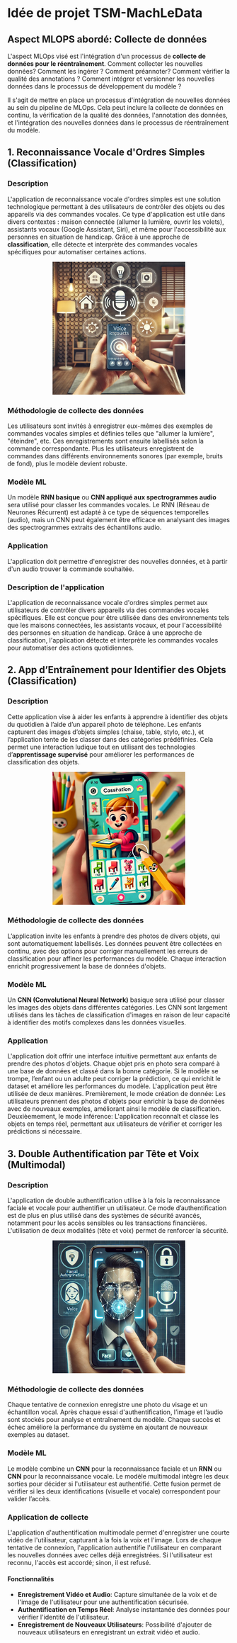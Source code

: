 # Idée de projet TSM-MachLeData

## Aspect MLOPS abordé: **Collecte de données**

L'aspect MLOps visé est l'intégration d'un processus de **collecte de données pour le réentraînement**. Comment collecter les nouvelles données? Comment les ingérer ? Comment préannoter? Comment vérifier la qualité des annotations ? Comment intégrer et versionner les nouvelles données dans le processus de développement du modèle ?

Il s'agit de mettre en place un processus d'intégration de nouvelles données au sein du pipeline de MLOps. Cela peut inclure la collecte de données en continu, la vérification de la qualité des données, l'annotation des données, et l'intégration des nouvelles données dans le processus de réentraînement du modèle.

## 1. **Reconnaissance Vocale d'Ordres Simples (Classification)**

### Description

L'application de reconnaissance vocale d'ordres simples est une solution technologique permettant à des utilisateurs de contrôler des objets ou des appareils via des commandes vocales. Ce type d'application est utile dans divers contextes : maison connectée (allumer la lumière, ouvrir les volets), assistants vocaux (Google Assistant, Siri), et même pour l'accessibilité aux personnes en situation de handicap. Grâce à une approche de **classification**, elle détecte et interprète des commandes vocales spécifiques pour automatiser certaines actions.

<div style="text-align: center;">
    <img src="app1.png" alt="alt text" width="300"/>
</div>

### Méthodologie de collecte des données

Les utilisateurs sont invités à enregistrer eux-mêmes des exemples de commandes vocales simples et définies telles que "allumer la lumière", "éteindre", etc. Ces enregistrements sont ensuite labellisés selon la commande correspondante. Plus les utilisateurs enregistrent de commandes dans différents environnements sonores (par exemple, bruits de fond), plus le modèle devient robuste.

### Modèle ML

Un modèle **RNN basique** ou **CNN appliqué aux spectrogrammes audio** sera utilisé pour classer les commandes vocales. Le RNN (Réseau de Neurones Récurrent) est adapté à ce type de séquences temporelles (audio), mais un CNN peut également être efficace en analysant des images des spectrogrammes extraits des échantillons audio.

### Application

L'application doit permettre d'enregistrer des nouvelles données, et à partir d'un audio trouver la commande souhaitée.

### Description de l'application

L'application de reconnaissance vocale d'ordres simples permet aux utilisateurs de contrôler divers appareils via des commandes vocales spécifiques. Elle est conçue pour être utilisée dans des environnements tels que les maisons connectées, les assistants vocaux, et pour l'accessibilité des personnes en situation de handicap. Grâce à une approche de classification, l'application détecte et interprète les commandes vocales pour automatiser des actions quotidiennes.

## 2. **App d’Entraînement pour Identifier des Objets (Classification)**

### Description

Cette application vise à aider les enfants à apprendre à identifier des objets du quotidien à l’aide d’un appareil photo de téléphone. Les enfants capturent des images d’objets simples (chaise, table, stylo, etc.), et l’application tente de les classer dans des catégories prédéfinies. Cela permet une interaction ludique tout en utilisant des technologies d’**apprentissage supervisé** pour améliorer les performances de classification des objets.

<div style="text-align: center;">
    <img src="app2.png" alt="alt text" width="300"/>
</div>

### Méthodologie de collecte des données

L’application invite les enfants à prendre des photos de divers objets, qui sont automatiquement labellisés. Les données peuvent être collectées en continu, avec des options pour corriger manuellement les erreurs de classification pour affiner les performances du modèle. Chaque interaction enrichit progressivement la base de données d'objets.

### Modèle ML

Un **CNN (Convolutional Neural Network)** basique sera utilisé pour classer les images des objets dans différentes catégories. Les CNN sont largement utilisés dans les tâches de classification d'images en raison de leur capacité à identifier des motifs complexes dans les données visuelles.

### Application

L'application doit offrir une interface intuitive permettant aux enfants de prendre des photos d'objets. Chaque objet pris en photo sera comparé à une base de données et classé dans la bonne catégorie. Si le modèle se trompe, l’enfant ou un adulte peut corriger la prédiction, ce qui enrichit le dataset et améliore les performances du modèle. L'application peut être utilisée de deux manières. Premièrement, le mode création de donnée: Les utilisateurs prennent des photos d'objets pour enrichir la base de données avec de nouveaux exemples, améliorant ainsi le modèle de classification. Deuxièemement, le mode inférence: L'application reconnaît et classe les objets en temps réel, permettant aux utilisateurs de vérifier et corriger les prédictions si nécessaire.

## 3. **Double Authentification par Tête et Voix (Multimodal)**

### Description

L'application de double authentification utilise à la fois la reconnaissance faciale et vocale pour authentifier un utilisateur. Ce mode d’authentification est de plus en plus utilisé dans des systèmes de sécurité avancés, notamment pour les accès sensibles ou les transactions financières. L'utilisation de deux modalités (tête et voix) permet de renforcer la sécurité.

<div style="text-align: center;">
    <img src="app3.png" alt="alt text" width="300"/>
</div>

### Méthodologie de collecte des données

Chaque tentative de connexion enregistre une photo du visage et un échantillon vocal. Après chaque essai d'authentification, l’image et l’audio sont stockés pour analyse et entraînement du modèle. Chaque succès et échec améliore la performance du système en ajoutant de nouveaux exemples au dataset.

### Modèle ML

Le modèle combine un **CNN** pour la reconnaissance faciale et un **RNN** ou **CNN** pour la reconnaissance vocale. Le modèle multimodal intègre les deux sorties pour décider si l'utilisateur est authentifié. Cette fusion permet de vérifier si les deux identifications (visuelle et vocale) correspondent pour valider l’accès.

### Application de collecte

L'application d'authentification multimodale permet d'enregistrer une courte vidéo de l'utilisateur, capturant à la fois la voix et l'image. Lors de chaque tentative de connexion, l'application authentifie l'utilisateur en comparant les nouvelles données avec celles déjà enregistrées. Si l'utilisateur est reconnu, l'accès est accordé; sinon, il est refusé.

#### Fonctionnalités

- **Enregistrement Vidéo et Audio**: Capture simultanée de la voix et de l'image de l'utilisateur pour une authentification sécurisée.
- **Authentification en Temps Réel**: Analyse instantanée des données pour vérifier l'identité de l'utilisateur.
- **Enregistrement de Nouveaux Utilisateurs**: Possibilité d'ajouter de nouveaux utilisateurs en enregistrant un extrait vidéo et audio.
